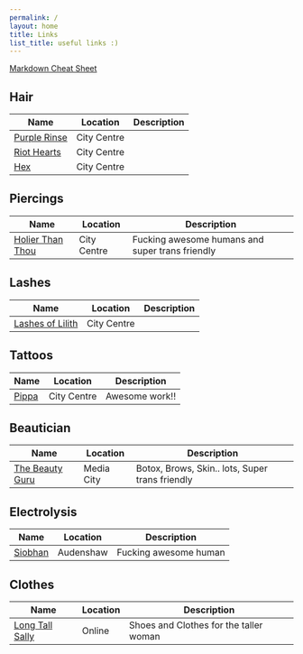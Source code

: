 ```yaml
---
permalink: /
layout: home
title: Links
list_title: useful links :)
---
```

[Markdown Cheat Sheet](https://markdown.land/markdown-cheat-sheet)

## Hair
| Name | Location | Description |
| --- | --- | --- |
| [Purple Rinse](https://www.instagram.com/purplerinsesalon/) | City Centre | |
| [Riot Hearts](https://www.instagram.com/riotheartsltd/) | City Centre |  
| [Hex](https://www.instagram.com/hex_hairdressing/) | City Centre | |


## Piercings
| Name | Location | Description |
| --- | --- | --- |
| [Holier Than Thou](https://www.instagram.com/holierthanthoumanchester/) | City Centre | Fucking awesome humans and super trans friendly |

## Lashes
| Name | Location | Description |
| --- | --- | --- |
| [Lashes of Lilith](https://www.instagram.com/lashes_of_lilith/) | City Centre | |

## Tattoos
| Name | Location | Description |
| --- | --- | --- |
| [Pippa](https://www.instagram.com/pippa.ink/) | City Centre | Awesome work!! |

## Beautician
| Name | Location | Description |
| --- | --- | --- |
| [The Beauty Guru](https://www.instagram.com/thebeautygurusalon/) | Media City | Botox, Brows, Skin.. lots, Super trans friendly |

## Electrolysis
| Name | Location | Description |
| --- | --- | --- |
| [Siobhan](https://www.electrolysisbysiobhan.co.uk/home) | Audenshaw | Fucking awesome human | 


## Clothes
| Name | Location | Description |
| --- | --- | --- |
| [Long Tall Sally](https://www.longtallsally.com/) | Online | Shoes and Clothes for the taller woman | 

